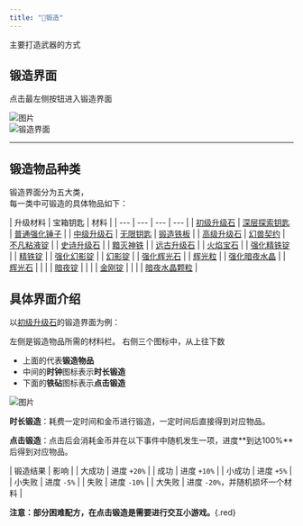 ```yaml
---
title: "🔨锻造"
---
```


主要打造武器的方式

## 锻造界面

点击最左侧按钮进入锻造界面

![图片](https://pic.imgdb.cn/item/66581f6bd9c307b7e9401fe5.webp)  
![锻造界面](https://pic.imgdb.cn/item/66581f6bd9c307b7e9402007.webp)

---

## 锻造物品种类

锻造界面分为五大类，  
每一类中可锻造的具体物品如下：

| 升级材料 | 宝箱钥匙 | 材料 |
| --- | --- | --- | --- |
| [初级升级石](upgrade/初级升级石.md) | [深层探索钥匙](keys/深层探索钥匙.md) | [普通强化锤子](material/普通强化锤.md) |
| [中级升级石](upgrade/中级升级石.md) | [无限钥匙](keys/无限钥匙.md) | [锻造铁板](material/锻造铁板.md) |
| [高级升级石](upgrade/高级升级石.md) | [幻兽契约](keys/幻兽契约.md) | [不凡粘液锭](material/不凡粘液锭.md) |
| [史诗升级石](upgrade/史诗升级石.md) |  | [黯灭神铁](material/黯灭神铁.md) |
| [远古升级石](upgrade/远古升级石.md) |  | [火焰宝石](material/火焰宝石.md) |
| [强化精铁锭](upgrade/强化精铁锭.md) |  | [精铁锭](material/精铁锭.md) |
| [强化幻影锭](upgrade/强化幻影锭.md) |  | [幻影锭](material/幻影锭.md) |
| [强化辉光石](upgrade/强化辉光石.md) |  | [辉光粒](material/辉光粒.md) |
| [强化暗夜水晶](upgrade/强化暗夜水晶.md) |  | [辉光石](material/辉光石.md) |
|  |  | [暗夜锭](material/暗夜锭.md) |
|  |  | [金刚锭](material/金刚锭.md) |
|  |  | [暗夜水晶颗粒](material/暗夜水晶颗粒.md) |

## 具体界面介绍

以[初级升级石](upgrade/初级升级石.md)的锻造界面为例：

左侧是锻造物品所需的材料栏。
右侧三个图标中，从上往下数
+ 上面的代表**锻造物品**
+ 中间的**时钟**图标表示**时长锻造**
+ 下面的**铁砧**图标表示**点击锻造**

![图片](https://pic.imgdb.cn/item/66581f6bd9c307b7e9402029.webp)

**时长锻造**：耗费一定时间和金币进行锻造，一定时间后直接得到对应物品。

**点击锻造**：点击后会消耗金币并在以下事件中随机发生一项，进度**到达100%**后得到对应物品。

| 锻造结果 | 影响 |
| 大成功 | 进度 `+20%` |
| 成功 | 进度 `+10%` |
| 小成功 | 进度 `+5%` |
| 小失败 | 进度 `-5%` |
| 失败 | 进度 `-10%` |
| 大失败 | 进度 `-20%`，并随机损坏一个材料 |

**注意：部分困难配方，在点击锻造是需要进行交互小游戏。**{.red}
